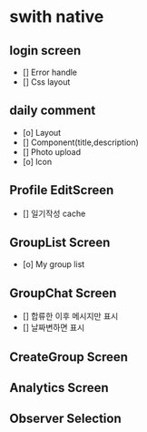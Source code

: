 # swith native

## login screen

- [] Error handle
- [] Css layout

## daily comment

- [o] Layout
- [] Component(title,description)
- [] Photo upload
- [o] Icon

## Profile EditScreen

- [] 일기작성 cache

## GroupList Screen

- [o] My group list

## GroupChat Screen

- [] 합류한 이후 메시지만 표시
- [] 날짜변하면 표시

## CreateGroup Screen

## Analytics Screen

## Observer Selection
